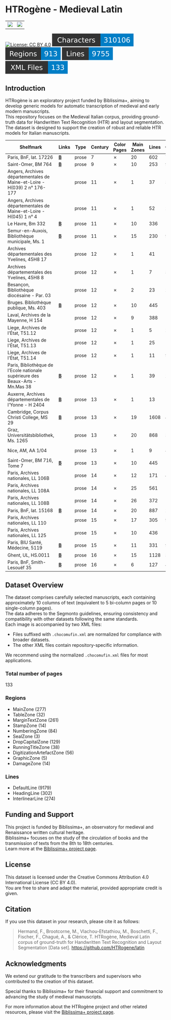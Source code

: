 # HTRogène - Medieval Latin

<table border="0" width="100%" style="width: 100%; border:0;">
  <tr>
    <td align="left"><img src="https://projet.biblissima.fr/sites/default/files/logos/biblissima-baseline-sombre-france2030.png" height="150px" /></td>
    <td align="right"><img src="https://projet.biblissima.fr/sites/default/files/styles/large_600x600_/public/2024-08/illustration-htrogene-carre.png" height="150px" /></td>
  </tr>
</table>

[![License: CC BY 4.0](https://img.shields.io/badge/License-CC%20BY%204.0-lightgrey.svg)](https://creativecommons.org/licenses/by/4.0/)
![characters badge](badges/characters.svg) ![regions badge](badges/regions.svg) ![lines badge](badges/lines.svg) ![files badge](badges/files.svg)

## Introduction

HTRogène is an exploratory project funded by Biblissima+, aiming to develop generic models for automatic transcription of medieval and early modern manuscripts.  
This repository focuses on the Medieval Italian corpus, providing ground-truth data for Handwritten Text Recognition (HTR) and layout segmentation.  
The dataset is designed to support the creation of robust and reliable HTR models for Italian manuscripts.

| Shelfmark                                                                      | Links                                              | Type   |   Century | Color Pages   |   Main Zones |   Lines |   Characters | Genre                 |
|--------------------------------------------------------------------------------|----------------------------------------------------|--------|-----------|---------------|--------------|---------|--------------|-----------------------|
| Paris, BnF, lat. 17226                                                         | [**B**](https://data.biblissima.fr/w/Item:Q62268)  | prose  |         7 | ✗             |           20 |     602 |         7085 | Narratives            |
| Saint-Omer, BM 764                                                             | [**B**](https://data.biblissima.fr/entity/Q242928) | prose  |         9 | ✗             |           10 |     253 |         9582 | Narratives            |
| Angers, Archives départementales de Maine-et-Loire - H(039) 2 n° 176-177       |                                                    | prose  |        11 | ✗             |            1 |      37 |         3341 | Documents of practice |
| Angers, Archives départementales de Maine-et-Loire - H(045) 1 n° 4             |                                                    | prose  |        11 | ✗             |            1 |      52 |         2776 | Documents of practice |
| Le Havre, Bm 332                                                               | [**B**](https://data.biblissima.fr/w/Item:Q241805) | prose  |        11 | ✗             |           10 |     336 |        13387 | Narratives            |
| Semur-en-Auxois, Bibliothèque municipale, Ms. 1                                | [**B**](https://data.biblissima.fr/entity/Q208062) | prose  |        11 | ✗             |           15 |     230 |         9555 | Narratives            |
| Archives départementales des Yvelines, 45H8 17                                 |                                                    | prose  |        12 | ✗             |            1 |      41 |         1662 | Documents of practice |
| Archives départementales des Yvelines, 45H8 8                                  |                                                    | prose  |        12 | ✗             |            1 |       7 |          350 | Documents of practice |
| Besançon, Bibliothèque diocésaine - Par. 03                                    |                                                    | prose  |        12 | ✗             |            2 |      23 |         2163 | Documents of practice |
| Bruges. Bibliothèque publique, Ms. 403                                         | [**B**](https://data.biblissima.fr/w/Item:Q312351) | prose  |        12 | ✗             |           10 |     445 |        16693 | Narratives            |
| Laval, Archives de la Mayenne, H 154                                           |                                                    | prose  |        12 | ✗             |            9 |     388 |        10372 | Documents of practice |
| Liege, Archives de l'État, T51.12                                              |                                                    | prose  |        12 | ✗             |            1 |       5 |          295 | Documents of practice |
| Liege, Archives de l'État, T51.13                                              |                                                    | prose  |        12 | ✗             |            1 |      25 |         1925 | Documents of practice |
| Liege, Archives de l'État, T51.14                                              |                                                    | prose  |        12 | ✗             |            1 |      11 |          913 | Documents of practice |
| Paris, Bibliothèque de l'Ecole nationale supérieure des Beaux-Arts - Mn.Mas 38 | [**B**](https://data.biblissima.fr/w/Item:Q403823) | prose  |        12 | ✗             |            1 |      39 |         2130 | Documents of practice |
| Auxerre, Archives départementales de l'Yonne - H 2404                          | [**B**](https://data.biblissima.fr/w/Item:Q208407) | prose  |        13 | ✗             |            1 |      13 |         1086 | Documents of practice |
| Cambridge, Corpus Christi College, MS 29                                       | [**B**](https://data.biblissima.fr/entity/Q210652) | prose  |        13 | ✗             |           19 |    1608 |        41477 | Narratives            |
| Graz, Universitätsbibliothek, Ms. 1265                                         |                                                    | prose  |        13 | ✗             |           20 |     868 |        33793 | Treatises             |
| Nice, AM, AA 1/04                                                              |                                                    | prose  |        13 | ✗             |            1 |       9 |          811 | Documents of practice |
| Saint-Omer, BM 716, Tome 7                                                     | [**B**](https://data.biblissima.fr/w/Item:Q252687) | prose  |        13 | ✗             |           10 |     445 |        16780 | Narratives            |
| Paris, Archives nationales, LL 106B                                            |                                                    | prose  |        14 | ✗             |           12 |     171 |         4359 | Documents of practice |
| Paris, Archives nationales, LL 108A                                            |                                                    | prose  |        14 | ✗             |           25 |     561 |        15275 | Documents of practice |
| Paris, Archives nationales, LL 108B                                            |                                                    | prose  |        14 | ✗             |           26 |     372 |        12401 | Documents of practice |
| Paris, BnF, lat. 15168                                                         | [**B**](https://data.biblissima.fr/w/Item:Q61002)  | prose  |        14 | ✗             |           20 |     887 |        28072 | Treatises             |
| Paris, Archives nationales, LL 110                                             |                                                    | prose  |        15 | ✗             |           17 |     305 |         9405 | Documents of practice |
| Paris, Archives nationales, LL 125                                             |                                                    | prose  |        15 | ✗             |           10 |     436 |        18555 | Documents of practice |
| Paris, BIU Santé, Médecine, 5119                                               | [**B**](https://data.biblissima.fr/w/Item:Q180306) | prose  |        15 | ✗             |           11 |     331 |         9880 | Treatises             |
| Ghent, UL, HS.0011                                                             | [**B**](https://data.biblissima.fr/entity/Q202605) | prose  |        16 | ✗             |           15 |    1128 |        31383 | Treatises             |
| Paris, BnF, Smith-Lesouëf 35                                                   | [**B**](https://data.biblissima.fr/w/Item:Q106141) | prose  |        16 | ✗             |            6 |     127 |         4600 | Treatises             |

## Dataset Overview

The dataset comprises carefully selected manuscripts, each containing approximately 10 columns of text (equivalent to 5 bi-column pages or 10 single-column pages).  
The data adheres to the Segmonto guidelines, ensuring consistency and compatibility with other datasets following the same standards.  
Each image is accompanied by two XML files:

- Files suffixed with `.chocomufin.xml` are normalized for compliance with broader datasets.
- The other XML files contain repository-specific information.

We recommend using the normalized `.chocomufin.xml` files for most applications.


### Total number of pages

133

### Regions

- MainZone (277)
- TableZone (32)
- MarginTextZone (261)
- StampZone (14)
- NumberingZone (84)
- SealZone (3)
- DropCapitalZone (129)
- RunningTitleZone (38)
- DigitizationArtefactZone (56)
- GraphicZone (5)
- DamageZone (14)

### Lines

- DefaultLine (9179)
- HeadingLine (302)
- InterlinearLine (274)


## Funding and Support

This project is funded by Biblissima+, an observatory for medieval and Renaissance written cultural heritage.  
Biblissima+ focuses on the study of the circulation of books and the transmission of texts from the 8th to 18th centuries.  
Learn more at the [Biblissima+ project page](https://projet.biblissima.fr/fr/appels-projets/projets-retenus/htrogene).

## License

This dataset is licensed under the Creative Commons Attribution 4.0 International License (CC BY 4.0).  
You are free to share and adapt the material, provided appropriate credit is given.

## Citation

If you use this dataset in your research, please cite it as follows:

> Hermand, F., Brootcorne, M., Vlachou-Efstathiou, M., Boschetti, F., Fischer, F., Chagué, A., & Clérice, T. HTRogène, Medieval Latin corpus of ground-truth for Handwritten Text Recognition and Layout Segmentation [Data set]. https://github.com/HTRogene/latin


## Acknowledgments

We extend our gratitude to the transcribers and supervisors who contributed to the creation of this dataset.  

Special thanks to Biblissima+ for their financial support and commitment to advancing the study of medieval manuscripts.

For more information about the HTRogène project and other related resources, please visit the [Biblissima+ project page](https://projet.biblissima.fr/fr/appels-projets/projets-retenus/htrogene).
